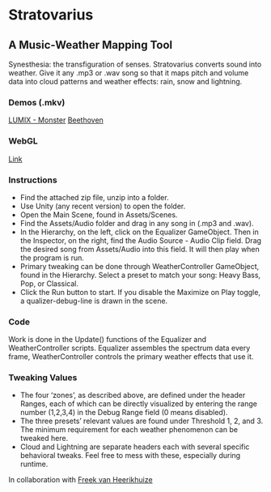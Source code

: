 # Stratovarius
## A Music-Weather Mapping Tool
Synesthesia: the transfiguration of senses. Stratovarius converts sound into weather. Give it any .mp3 or .wav song so that it maps pitch and volume data into cloud patterns and weather effects: rain, snow and lightning. 

### Demos (.mkv)
[LUMIX - Monster](https://drive.google.com/file/d/1EY8I3Knvk_vnacbVdpzFNYOCKjZdGvwd/view?usp=sharing)
[Beethoven](https://drive.google.com/file/d/1cNp_avJwun_HXvfzlZMqxy4l_eCwo-pF/view?usp=sharing)

### WebGL
[Link](http://furion.net/stratovarius)

### Instructions
* Find the attached zip file, unzip into a folder.
* Use Unity (any recent version) to open the folder.
* Open the Main Scene, found in Assets/Scenes.
* Find the Assets/Audio folder and drag in any song in (.mp3 and .wav). 
* In the Hierarchy, on the left, click on the Equalizer GameObject. Then in the Inspector, on the right, find the Audio Source - Audio Clip field. Drag the desired song from Assets/Audio into this field. It will then play when the program is run.
* Primary tweaking can be done through WeatherController GameObject, found in the Hierarchy. Select a preset to match your song: Heavy Bass, Pop, or Classical. 
* Click the Run button to start. If you disable the Maximize on Play toggle, a qualizer-debug-line is drawn in the scene. 

### Code
Work is done in the Update() functions of the Equalizer and WeatherController scripts. Equalizer assembles the spectrum data every frame, WeatherController controls the primary weather effects that use it. 

### Tweaking Values
* The four ‘zones’, as described above, are defined under the header Ranges, each of which can be directly visualized by entering the range number (1,2,3,4) in the Debug Range field (0 means disabled).
* The three presets’ relevant values are found under Threshold 1, 2, and 3. The minimum requirement for each weather phenomenon can be tweaked here.
* Cloud and Lightning are separate headers each with several specific behavioral tweaks. Feel free to mess with these, especially during runtime.  



</sub>In collaboration with [Freek van Heerikhuize](https://github.com/Free-k)</sub>

